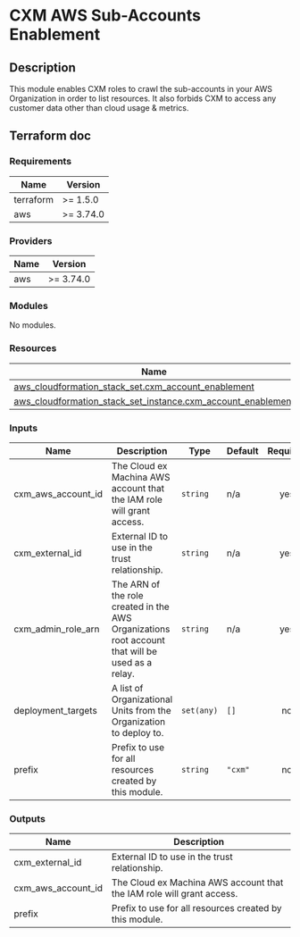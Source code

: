 
# CXM AWS Sub-Accounts Enablement

## Description

This module enables CXM roles to crawl the sub-accounts in your AWS Organization in order to list resources.
It also forbids CXM to access any customer data other than cloud usage & metrics.

## Terraform doc

<!-- BEGIN_TF_DOCS -->
### Requirements

| Name | Version |
|------|---------|
| terraform | >= 1.5.0 |
| aws | >= 3.74.0 |

### Providers

| Name | Version |
|------|---------|
| aws | >= 3.74.0 |

### Modules

No modules.

### Resources

| Name | Type |
|------|------|
| [aws_cloudformation_stack_set.cxm_account_enablement](https://registry.terraform.io/providers/hashicorp/aws/latest/docs/resources/cloudformation_stack_set) | resource |
| [aws_cloudformation_stack_set_instance.cxm_account_enablement](https://registry.terraform.io/providers/hashicorp/aws/latest/docs/resources/cloudformation_stack_set_instance) | resource |

### Inputs

| Name | Description | Type | Default | Required |
|------|-------------|------|---------|:--------:|
| cxm_aws_account_id | The Cloud ex Machina AWS account that the IAM role will grant access. | `string` | n/a | yes |
| cxm_external_id | External ID to use in the trust relationship. | `string` | n/a | yes |
| cxm_admin_role_arn | The ARN of the role created in the AWS Organizations root account that will be used as a relay. | `string` | n/a | yes |
| deployment_targets | A list of Organizational Units from the Organization to deploy to. | `set(any)` | `[]` | no |
| prefix | Prefix to use for all resources created by this module. | `string` | `"cxm"` | no |

### Outputs

| Name | Description |
|------|-------------|
| cxm_external_id | External ID to use in the trust relationship. |
| cxm_aws_account_id | The Cloud ex Machina AWS account that the IAM role will grant access. |
| prefix | Prefix to use for all resources created by this module. |
<!-- END_TF_DOCS -->
